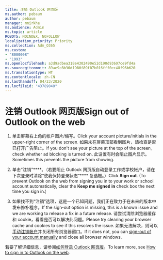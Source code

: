 ```yaml
---
title: 注销 Outlook 网页版
ms.author: pebaum
author: pebaum
manager: mnirkhe
ms.audience: Admin
ms.topic: article
ROBOTS: NOINDEX, NOFOLLOW
localization_priority: Priority
ms.collection: Adm_O365
ms.custom:
- "8000008"
- "1993"
ms.openlocfilehash: a3d9adbea318e4302490e52d190d93607ce9fd4a
ms.sourcegitcommit: 89ae9e8b36d1980f89f07b016fff0ec48f96b620
ms.translationtype: HT
ms.contentlocale: zh-CN
ms.lasthandoff: 04/23/2020
ms.locfileid: "43789040"
---
```

# <a name="sign-out-of-outlook-on-the-web"></a><span data-ttu-id="4c2be-102">注销 Outlook 网页版</span><span class="sxs-lookup"><span data-stu-id="4c2be-102">Sign out of Outlook on the web</span></span>

1. <span data-ttu-id="4c2be-103">单击屏幕右上角的帐户图片/缩写。</span><span class="sxs-lookup"><span data-stu-id="4c2be-103">Click your account picture/initials in the upper-right corner of the screen.</span></span> <span data-ttu-id="4c2be-104">如果未在屏幕顶部看到图片，请检查是否已打开广告阻止。</span><span class="sxs-lookup"><span data-stu-id="4c2be-104">If you don't see your picture at the top of the screen, check whether ad blocking is turned on.</span></span> <span data-ttu-id="4c2be-105">此设置有时会阻止图片显示。</span><span class="sxs-lookup"><span data-stu-id="4c2be-105">Sometimes this prevents the picture from showing.</span></span>

2. <span data-ttu-id="4c2be-106">单击“注销”\*\*\*\*。（若要阻止 Outlook 网页版自动登录工作或学校帐户，请在下次登录时清除“使我保持登录状态”\*\*\*\* 复选框。）</span><span class="sxs-lookup"><span data-stu-id="4c2be-106">Click **Sign out**. (To prevent Outlook on the web from signing you in to your work or school account automatically, clear the **Keep me signed in** check box the next time you sign in.)</span></span>

3. <span data-ttu-id="4c2be-107">如果找不到“注销”选项，这是一个已知问题，我们正在致力于在未来的版本中发布修补程序。</span><span class="sxs-lookup"><span data-stu-id="4c2be-107">If the sign-out option is missing, this is a known issue and we are working to release a fix in a future release.</span></span>  <span data-ttu-id="4c2be-108">请尝试清除浏览器缓存和 cookie，看看是否可以解决此问题。</span><span class="sxs-lookup"><span data-stu-id="4c2be-108">Please try clearing your browser cache and cookies to see if this resolves the issue.</span></span>  <span data-ttu-id="4c2be-109">如果无法解决，则可以[手动注销帐户](https://login.live.com/logout.srf)并关闭所有浏览器窗口。</span><span class="sxs-lookup"><span data-stu-id="4c2be-109">If it does not, you can [sign-out of your account manually](https://login.live.com/logout.srf) and close all browser windows.</span></span>

<span data-ttu-id="4c2be-110">若要了解详细信息，请参阅[如何登录 Outlook 网页版](https://support.office.com/article/how-to-sign-in-to-outlook-on-the-web-763fab4d-0138-4814-b450-37fc286bcb79)。</span><span class="sxs-lookup"><span data-stu-id="4c2be-110">To learn more, see [How to sign in to Outlook on the web](https://support.office.com/article/how-to-sign-in-to-outlook-on-the-web-763fab4d-0138-4814-b450-37fc286bcb79).</span></span>
